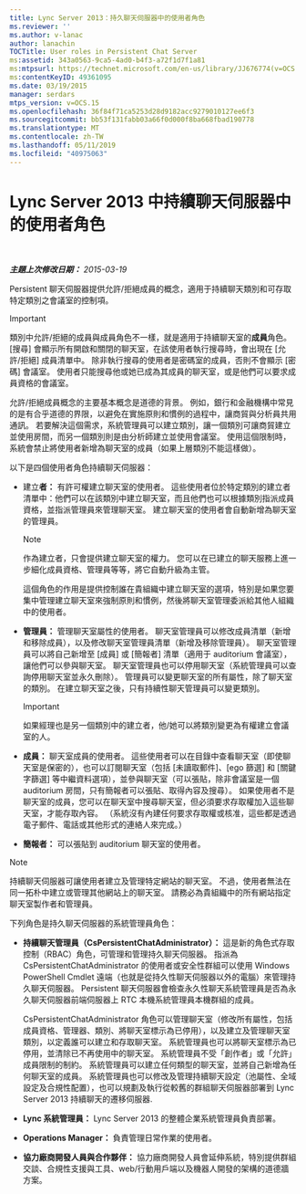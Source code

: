 ```yaml
---
title: Lync Server 2013：持久聊天伺服器中的使用者角色
ms.reviewer: ''
ms.author: v-lanac
author: lanachin
TOCTitle: User roles in Persistent Chat Server
ms:assetid: 343a0563-9ca5-4ad0-b4f3-a72f1d7f1a81
ms:mtpsurl: https://technet.microsoft.com/en-us/library/JJ676774(v=OCS.15)
ms:contentKeyID: 49361095
ms.date: 03/19/2015
manager: serdars
mtps_version: v=OCS.15
ms.openlocfilehash: 36f84f71ca5253d28d9182acc9279010127ee6f3
ms.sourcegitcommit: bb53f131fabb03a66f0d000f8ba668fbad190778
ms.translationtype: MT
ms.contentlocale: zh-TW
ms.lasthandoff: 05/11/2019
ms.locfileid: "40975063"
---
```

<div data-xmlns="http://www.w3.org/1999/xhtml">

<div class="topic" data-xmlns="http://www.w3.org/1999/xhtml" data-msxsl="urn:schemas-microsoft-com:xslt" data-cs="http://msdn.microsoft.com/en-us/">

<div data-asp="http://msdn2.microsoft.com/asp">

# <a name="user-roles-in-persistent-chat-server-in-lync-server-2013"></a>Lync Server 2013 中持續聊天伺服器中的使用者角色

</div>

<div id="mainSection">

<div id="mainBody">

<span> </span>

_**主題上次修改日期：** 2015-03-19_

Persistent 聊天伺服器提供允許/拒絕成員的概念，適用于持續聊天類別和可存取特定類別之會議室的控制項。

<div>


> [!IMPORTANT]  
> 類別中允許/拒絕的成員與成員角色不一樣，就是適用于持續聊天室的<STRONG>成員</STRONG>角色。<BR>[搜尋] 會顯示所有開啟和關閉的聊天室，在該使用者執行搜尋時，會出現在 [允許/拒絕] 成員清單中。 除非執行搜尋的使用者是密碼室的成員，否則不會顯示 [密碼] 會議室。 使用者只能搜尋他或她已成為其成員的聊天室，或是他們可以要求成員資格的會議室。



</div>

允許/拒絕成員概念的主要基本概念是道德的背景。 例如，銀行和金融機構中常見的是有合乎道德的界限，以避免在實施原則和慣例的過程中，讓商貿與分析員共用通訊。 若要解決這個需求，系統管理員可以建立類別，讓一個類別可讓商貿建立並使用房間，而另一個類別則是由分析師建立並使用會議室。 使用這個限制時，系統會禁止將使用者新增為聊天室的成員（如果上層類別不能這樣做）。

以下是四個使用者角色持續聊天伺服器：

  - 建立**者：** 有許可權建立聊天室的使用者。 這些使用者位於特定類別的建立者清單中：他們可以在該類別中建立聊天室，而且他們也可以根據類別指派成員資格，並指派管理員來管理聊天室。 建立聊天室的使用者會自動新增為聊天室的管理員。
    
    <div>
    

    > [!NOTE]  
    > 作為建立者，只會提供建立聊天室的權力。 您可以在已建立的聊天服務上進一步細化成員資格、管理員等等，將它自動升級為主管。

    
    </div>
    
    這個角色的作用是提供控制誰在貴組織中建立聊天室的選項，特別是如果您要集中管理建立聊天室來強制原則和慣例，然後將聊天室管理委派給其他人組織中的使用者。

  - **管理員：** 管理聊天室屬性的使用者。 聊天室管理員可以修改成員清單（新增和移除成員），以及修改聊天室管理員清單（新增及移除管理員）。 聊天室管理員可以將自己新增至 [成員] 或 [簡報者] 清單（適用于 auditorium 會議室），讓他們可以參與聊天室。 聊天室管理員也可以停用聊天室（系統管理員可以查詢停用聊天室並永久刪除）。 管理員可以變更聊天室的所有屬性，除了聊天室的類別。 在建立聊天室之後，只有持續性聊天管理員可以變更類別。
    
    <div>
    

    > [!IMPORTANT]  
    > 如果經理也是另一個類別中的建立者，他/她可以將類別變更為有權建立會議室的人。

    
    </div>

  - **成員：** 聊天室成員的使用者。 這些使用者可以在目錄中查看聊天室（即使聊天室是保密的），也可以訂閱聊天室（包括 [未讀取郵件]、[ego 篩選] 和 [關鍵字篩選] 等中繼資料選項），並參與聊天室（可以張貼，除非會議室是一個 auditorium 房間，只有簡報者可以張貼、取得內容及搜尋）。 如果使用者不是聊天室的成員，您可以在聊天室中搜尋聊天室，但必須要求存取權加入這些聊天室，才能存取內容。 （系統沒有內建任何要求存取權或核准，這些都是透過電子郵件、電話或其他形式的連絡人來完成。）

  - **簡報者：** 可以張貼到 auditorium 聊天室的使用者。

<div>


> [!NOTE]  
> 持續聊天伺服器可讓使用者建立及管理特定網站的聊天室。 不過，使用者無法在同一拓朴中建立或管理其他網站上的聊天室。 請務必為貴組織中的所有網站指定聊天室製作者和管理員。



</div>

下列角色是持久聊天伺服器的系統管理員角色：

  - **持續聊天管理員（CsPersistentChatAdministrator）：** 這是新的角色式存取控制（RBAC）角色，可管理和管理持久聊天伺服器。 指派為 CsPersistentChatAdministrator 的使用者或安全性群組可以使用 Windows PowerShell Cmdlet 遠端（也就是從持久性聊天伺服器以外的電腦）來管理持久聊天伺服器。 Persistent 聊天伺服器會檢查永久性聊天系統管理員是否為永久聊天伺服器前端伺服器上 RTC 本機系統管理員本機群組的成員。
    
    CsPersistentChatAdministrator 角色可以管理聊天室（修改所有屬性，包括成員資格、管理器、類別、將聊天室標示為已停用），以及建立及管理聊天室類別，以定義誰可以建立和存取聊天室。 系統管理員也可以將聊天室標示為已停用，並清除已不再使用中的聊天室。 系統管理員不受「創作者」或「允許」成員限制的制約。 系統管理員可以建立任何類型的聊天室，並將自己新增為任何聊天室的成員。 系統管理員也可以修改及管理持續聊天設定（池屬性、全域設定及合規性配置），也可以規劃及執行從較舊的群組聊天伺服器部署到 Lync Server 2013 持續聊天的遷移伺服器.

  - **Lync 系統管理員：** Lync Server 2013 的整體企業系統管理員負責部署。

  - **Operations Manager：** 負責管理日常作業的使用者。

  - **協力廠商開發人員與合作夥伴：** 協力廠商開發人員會延伸系統，特別提供群組交談、合規性支援與工具、web/行動用戶端以及機器人開發的架構的道德牆方案。

</div>

<span> </span>

</div>

</div>

</div>

